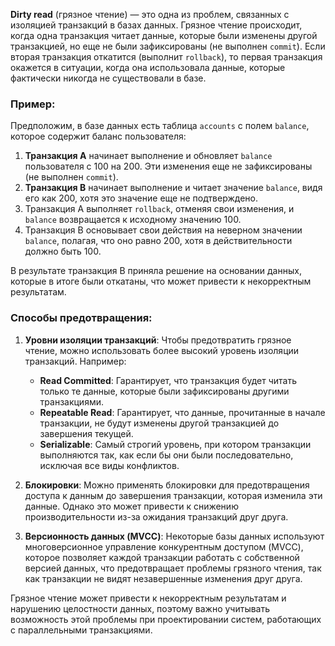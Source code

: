 **Dirty read** (грязное чтение) — это одна из проблем, связанных с изоляцией транзакций в базах данных. Грязное чтение происходит, когда одна транзакция читает данные, которые были изменены другой транзакцией, но еще не были зафиксированы (не выполнен `commit`). Если вторая транзакция откатится (выполнит `rollback`), то первая транзакция окажется в ситуации, когда она использовала данные, которые фактически никогда не существовали в базе.

### Пример:

Предположим, в базе данных есть таблица `accounts` с полем `balance`, которое содержит баланс пользователя:

1. **Транзакция A** начинает выполнение и обновляет `balance` пользователя с 100 на 200. Эти изменения еще не зафиксированы (не выполнен `commit`).
2. **Транзакция B** начинает выполнение и читает значение `balance`, видя его как 200, хотя это значение еще не подтверждено.
3. Транзакция A выполняет `rollback`, отменяя свои изменения, и `balance` возвращается к исходному значению 100.
4. Транзакция B основывает свои действия на неверном значении `balance`, полагая, что оно равно 200, хотя в действительности должно быть 100.

В результате транзакция B приняла решение на основании данных, которые в итоге были откатаны, что может привести к некорректным результатам.

### Способы предотвращения:

1. **Уровни изоляции транзакций**: Чтобы предотвратить грязное чтение, можно использовать более высокий уровень изоляции транзакций. Например:
   - **Read Committed**: Гарантирует, что транзакция будет читать только те данные, которые были зафиксированы другими транзакциями.
   - **Repeatable Read**: Гарантирует, что данные, прочитанные в начале транзакции, не будут изменены другой транзакцией до завершения текущей.
   - **Serializable**: Самый строгий уровень, при котором транзакции выполняются так, как если бы они были последовательно, исключая все виды конфликтов.

2. **Блокировки**: Можно применять блокировки для предотвращения доступа к данным до завершения транзакции, которая изменила эти данные. Однако это может привести к снижению производительности из-за ожидания транзакций друг друга.

3. **Версионность данных (MVCC)**: Некоторые базы данных используют многоверсионное управление конкурентным доступом (MVCC), которое позволяет каждой транзакции работать с собственной версией данных, что предотвращает проблемы грязного чтения, так как транзакции не видят незавершенные изменения друг друга.

Грязное чтение может привести к некорректным результатам и нарушению целостности данных, поэтому важно учитывать возможность этой проблемы при проектировании систем, работающих с параллельными транзакциями.